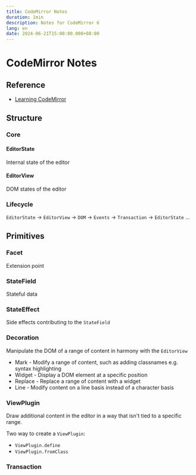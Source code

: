 ```yaml
---
title: CodeMirror Notes
duration: 1min
description: Notes for CodeMirror 6
lang: en
date: 2024-06-21T15:00:00.000+08:00
---
```


# CodeMirror Notes

## Reference

- [Learning CodeMirror](https://thetrevorharmon.com/blog/learning-codemirror/#structure--lifecycle)

## Structure

### Core

#### EditorState

Internal state of the editor

#### EditorView

DOM states of the editor

### Lifecycle

`EditorState` -> `EditorView` -> `DOM` -> `Events` -> `Transaction` -> `EditorState` ...

## Primitives

### Facet

Extension point

### StateField

Stateful data

### StateEffect

Side effects contributing to the `StateField`

### Decoration

Manipulate the DOM of a range of content in harmony with the `EditorView`

- Mark - Modify a range of content, such as adding classnames e.g. syntax highlighting
- Widget - Display a DOM element at a specific position
- Replace - Replace a range of content with a widget
- Line - Modify content on a line basis instead of a character basis

### ViewPlugin

Draw additional content in the editor in a way that isn't tied to a specific range.

Two way to create a `ViewPlugin`:

- `ViewPlugin.define`
- `ViewPlugin.fromClass`

### Transaction
